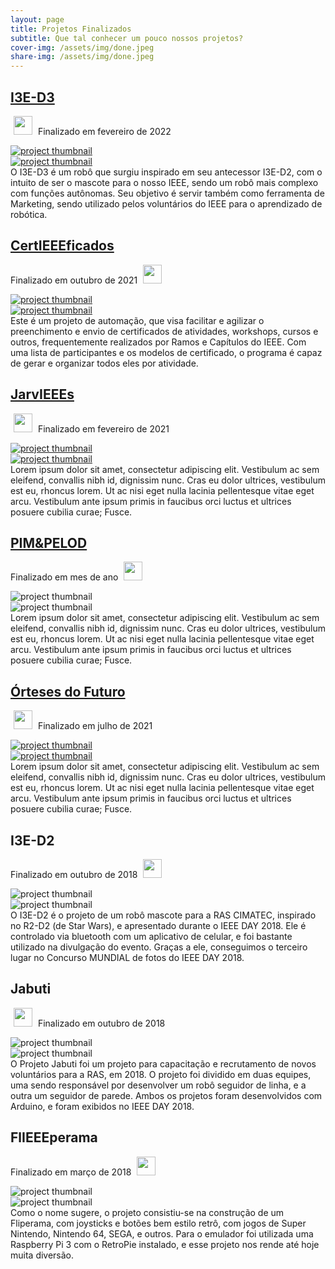 ```yaml
---
layout: page
title: Projetos Finalizados
subtitle: Que tal conhecer um pouco nossos projetos?
cover-img: /assets/img/done.jpeg
share-img: /assets/img/done.jpeg
---
```


<!-- I3E-D3 -->
<div data-aos="fade-left" data-aos-offset="150"> 
<article class="project-preview-left">
    <a href="https://ieeecimatec.github.io/project-i3e_d3/">
      <h2 class="project-title">I3E-D3</h2>      
    </a>
    <p class="project-meta project-meta-left">
        <a href="https://ieeecimatec.github.io/rascimatec/"><img src="{{ 'assets/img/ras_logo.png' | relative_url }}" width="30" hspace="5" class="img-zoom25"></a>
        Finalizado em fevereiro de 2022
    </p>    
    <div class="project-image project-image-small">
      <a href="https://ieeecimatec.github.io/project-i3e_d3/">
        <img src="{{ 'assets/img/i3ed3/d3_project.jpeg' | relative_url }}" alt="project thumbnail" class="img-blur rounded-circle">
      </a>
    </div>
    <div class="project-image project-image-short">
      <a href="https://ieeecimatec.github.io/project-i3e_d3/">
        <img src="{{ 'assets/img/i3ed3/d3_project.jpeg' | relative_url }}" alt="project thumbnail" class="img-blur rounded-circle">
      </a>
    </div>
    <div class="project-entry">
        O I3E-D3 é um robô que surgiu inspirado em seu antecessor I3E-D2, com o intuito de ser o mascote para o nosso IEEE, sendo um robô mais complexo com funções autônomas. Seu objetivo é servir também como ferramenta de Marketing, sendo utilizado pelos voluntários do IEEE para o aprendizado de robótica.
    </div> 
</article>
</div>

<!-- CertIEEEficados -->
<div data-aos="fade-right" data-aos-offset="150"> 
<article class="project-preview-right">
    <a href="https://ieeecimatec.github.io/project-certieeeficados/">
      <h2 class="project-title">CertIEEEficados</h2>      
    </a>
    <p class="project-meta project-meta-right">
        Finalizado em outubro de 2021
        <a href="https://ieeecimatec.github.io/rascimatec/"><img src="{{ 'assets/img/ras_logo.png' | relative_url }}" width="30" hspace="5" class="img-zoom25"></a>
    </p>
    <div class="project-image project-image-small">
      <a href="https://ieeecimatec.github.io/project-certieeeficados/">
        <img src="{{ 'assets/img/certieeeficados/certificado_png.png' | relative_url }}" alt="project thumbnail" class="img-blur">
      </a>
    </div>
    <div class="project-image project-image-short">
      <a href="https://ieeecimatec.github.io/project-certieeeficados/">
        <img src="{{ 'assets/img/certieeeficados/certificado_png.png' | relative_url }}" alt="project thumbnail" class="img-blur">
      </a>
    </div>
    <div class="project-entry">
      Este é um projeto de automação, que visa facilitar e agilizar o preenchimento e envio de certificados de atividades, workshops, cursos e outros, frequentemente realizados por Ramos e Capítulos do IEEE. Com uma lista de participantes e os modelos de certificado, o programa é capaz de gerar e organizar todos eles por atividade.
    </div> 
</article>
</div>

<!-- JarvIEEEs -->
<div data-aos="fade-left" data-aos-offset="150"> 
<article class="project-preview-left">
    <a href="https://ieeecimatec.github.io/project-jarvieees/">
      <h2 class="project-title">JarvIEEEs</h2>      
    </a>
    <p class="project-meta project-meta-left">
        <a href="https://ieeecimatec.github.io/rascimatec/"><img src="{{ 'assets/img/ras_logo.png' | relative_url }}" width="30" hspace="5" class="img-zoom25"></a>
        Finalizado em fevereiro de 2021
    </p>    
    <div class="project-image project-image-small">
      <a href="https://ieeecimatec.github.io/project-jarvieees/">
        <img src="{{ 'assets/img/jarvieees/project.png' | relative_url }}" alt="project thumbnail" class="img-blur rounded-circle">
      </a>
    </div>
    <div class="project-image project-image-short">
      <a href="https://ieeecimatec.github.io/project-jarvieees/">
        <img src="{{ 'assets/img/jarvieees/project.png' | relative_url }}" alt="project thumbnail" class="img-blur rounded-circle">
      </a>
    </div>
    <div class="project-entry">
      Lorem ipsum dolor sit amet, consectetur adipiscing elit. Vestibulum ac sem eleifend, convallis nibh id, dignissim nunc. Cras eu dolor ultrices, vestibulum est eu, rhoncus lorem. Ut ac nisi eget nulla lacinia pellentesque vitae eget arcu. Vestibulum ante ipsum primis in faucibus orci luctus et ultrices posuere cubilia curae; Fusce.    
    </div> 
</article>
</div>


<!-- PIM&PELOD -->
<div data-aos="fade-right" data-aos-offset="150"> 
<article class="project-preview-right">
    <a href="https://ieeecimatec.github.io/projeto/">
      <h2 class="project-title">PIM&PELOD</h2>      
    </a>
    <p class="project-meta project-meta-right">
        Finalizado em mes de ano
        <a href="https://ieeecimatec.github.io/embscimatec/"><img src="{{ 'assets/img/embs_logo.png' | relative_url }}" width="30" hspace="5" class="img-zoom25"></a>
    </p>
    <div class="project-image project-image-small">
      <!-- <a href="https://ieeecimatec.github.io/projeto/"> -->
        <img src="{{ 'assets/img/pim_pelod/pimpelod.jpeg' | relative_url }}" alt="project thumbnail" class="">
      <!-- </a> -->
    </div>
    <div class="project-image project-image-short">
      <!-- <a href="https://ieeecimatec.github.io/projeto/"> -->
        <img src="{{ 'assets/img/pim_pelod/pimpelod.jpeg' | relative_url }}" alt="project thumbnail" class="">
      <!-- </a> -->
    </div>
    <div class="project-entry">
      Lorem ipsum dolor sit amet, consectetur adipiscing elit. Vestibulum ac sem eleifend, convallis nibh id, dignissim nunc. Cras eu dolor ultrices, vestibulum est eu, rhoncus lorem. Ut ac nisi eget nulla lacinia pellentesque vitae eget arcu. Vestibulum ante ipsum primis in faucibus orci luctus et ultrices posuere cubilia curae; Fusce.    
</div> 
</article>
</div>

<!-- Órteses do Futuro -->
<div data-aos="fade-left" data-aos-offset="150"> 
<article class="project-preview-left">
    <a href="https://ieeecimatec.github.io/project-orteses/">
      <h2 class="project-title">Órteses do Futuro</h2>      
    </a>
    <p class="project-meta project-meta-left">
        <a href="https://ieeecimatec.github.io/embscimatec/"><img src="{{ 'assets/img/embs_logo.png' | relative_url }}" width="30" hspace="5" class="img-zoom25"></a>
        Finalizado em julho de 2021
    </p>    
    <div class="project-image project-image-small">
      <a href="https://ieeecimatec.github.io/project-orteses/">
        <img src="{{ 'assets/img/orteses/Órtesepulso_quadrado.png' | relative_url }}" alt="project thumbnail" class="img-blur rounded-circle">
      </a>
    </div>
    <div class="project-image project-image-short">
      <a href="https://ieeecimatec.github.io/project-orteses/">
        <img src="{{ 'assets/img/orteses/Órtesepulso_quadrado.png' | relative_url }}" alt="project thumbnail" class="img-blur rounded-circle">
      </a>
    </div>
    <div class="project-entry">
      Lorem ipsum dolor sit amet, consectetur adipiscing elit. Vestibulum ac sem eleifend, convallis nibh id, dignissim nunc. Cras eu dolor ultrices, vestibulum est eu, rhoncus lorem. Ut ac nisi eget nulla lacinia pellentesque vitae eget arcu. Vestibulum ante ipsum primis in faucibus orci luctus et ultrices posuere cubilia curae; Fusce.    
    </div> 
</article>
</div>

<!-- I3E-D2 -->
<div data-aos="fade-right" data-aos-offset="150"> 
<article class="project-preview-right">
    <!-- <a href="https://ieeecimatec.github.io/projeto/"> -->
      <h2 class="project-title">I3E-D2</h2>      
    <!-- </a> -->
    <p class="project-meta project-meta-right">
        Finalizado em outubro de 2018
        <a href="https://ieeecimatec.github.io/rascimatec/"><img src="{{ 'assets/img/ras_logo.png' | relative_url }}" width="30" hspace="5" class="img-zoom25"></a>
    </p>
    <div class="project-image project-image-small">
      <!-- <a href="https://ieeecimatec.github.io/projeto/"> -->
        <img src="{{ 'assets/img/d2.jpeg' | relative_url }}" alt="project thumbnail" class="rounded-circle">
      <!-- </a> -->
    </div>
    <div class="project-image project-image-short">
      <!-- <a href="https://ieeecimatec.github.io/projeto/"> -->
        <img src="{{ 'assets/img/d2.jpeg' | relative_url }}" alt="project thumbnail" class="rounded-circle">
      <!-- </a> -->
    </div>
    <div class="project-entry">
        O I3E-D2 é o projeto de um robô mascote para a RAS CIMATEC, inspirado no R2-D2 (de Star Wars), e apresentado durante o IEEE DAY 2018. Ele é controlado via bluetooth com um aplicativo de celular, e foi bastante utilizado na divulgação do evento. Graças a ele, conseguimos o terceiro lugar no Concurso MUNDIAL de fotos do IEEE DAY 2018.
    </div>
</article>
</div>

<!-- Jabuti -->
<div data-aos="fade-left" data-aos-offset="150"> 
<article class="project-preview-left">
    <!-- <a href="https://ieeecimatec.github.io/projeto/"> -->
      <h2 class="project-title">Jabuti</h2>      
    <!-- </a> -->
    <p class="project-meta project-meta-left">
        <a href="https://ieeecimatec.github.io/rascimatec/"><img src="{{ 'assets/img/ras_logo.png' | relative_url }}" width="30" hspace="5" class="img-zoom25"></a>
        Finalizado em outubro de 2018
    </p>    
    <div class="project-image project-image-small">
      <!-- <a href="https://ieeecimatec.github.io/projeto/"> -->
        <img src="{{ 'assets/img/jabuti.jpeg' | relative_url }}" alt="project thumbnail" class="rounded-circle">
      <!-- </a> -->
    </div>
    <div class="project-image project-image-short">
      <!-- <a href="https://ieeecimatec.github.io/projeto/"> -->
        <img src="{{ 'assets/img/jabuti.jpeg' | relative_url }}" alt="project thumbnail" class="rounded-circle">
      <!-- </a> -->
    </div>
    <div class="project-entry">
      O Projeto Jabuti foi um projeto para capacitação e recrutamento de novos voluntários para a RAS, em 2018. O projeto foi dividido em duas equipes, uma sendo responsável por desenvolver um robô seguidor de linha, e a outra um seguidor de parede. Ambos os projetos foram desenvolvidos com Arduino, e foram exibidos no IEEE DAY 2018.
    </div> 
</article>
</div>

<!-- FlIEEEperama -->
<div data-aos="fade-right" data-aos-offset="150"> 
<article class="project-preview-right">
    <!-- <a href="https://ieeecimatec.github.io/projeto/"> -->
      <h2 class="project-title">FlIEEEperama</h2>      
    <!-- </a> -->
    <p class="project-meta project-meta-right">
        Finalizado em março de 2018
        <a href="https://ieeecimatec.github.io/rascimatec/"><img src="{{ 'assets/img/ras_logo.png' | relative_url }}" width="30" hspace="5" class="img-zoom25"></a>
    </p>
    <div class="project-image project-image-small">
      <!-- <a href="https://ieeecimatec.github.io/projeto/"> -->
        <img src="{{ 'assets/img/fliperama.jpeg' | relative_url }}" alt="project thumbnail" class="rounded-circle">
      <!-- </a> -->
    </div>
    <div class="project-image project-image-short">
      <!-- <a href="https://ieeecimatec.github.io/projeto/"> -->
        <img src="{{ 'assets/img/fliperama.jpeg' | relative_url }}" alt="project thumbnail" class="rounded-circle">
      <!-- </a> -->
    </div>
    <div class="project-entry">
      Como o nome sugere, o projeto consistiu-se na construção de um Fliperama, com joysticks e botões bem estilo retrô, com jogos de Super Nintendo, Nintendo 64, SEGA, e outros. Para o emulador foi utilizada uma Raspberry Pi 3 com o RetroPie instalado, e esse projeto nos rende até hoje muita diversão.
    </div> 
</article>
</div>
